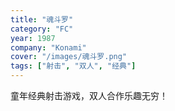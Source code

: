 ```yaml
---
title: "魂斗罗"
category: "FC"
year: 1987
company: "Konami"
cover: "/images/魂斗罗.png"
tags: ["射击", "双人", "经典"]
---
```

童年经典射击游戏，双人合作乐趣无穷！